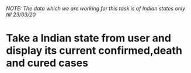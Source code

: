 *NOTE: The data which we are working for this task is of Indian states only till  23/03/20*

# Take a Indian state from user and display its current confirmed,death and cured cases

